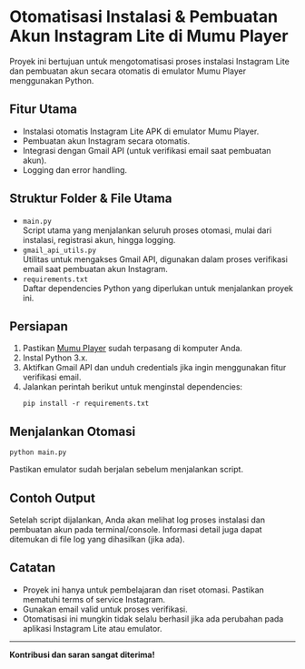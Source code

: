 # Otomatisasi Instalasi & Pembuatan Akun Instagram Lite di Mumu Player

Proyek ini bertujuan untuk mengotomatisasi proses instalasi Instagram Lite dan pembuatan akun secara otomatis di emulator Mumu Player menggunakan Python.

## Fitur Utama
- Instalasi otomatis Instagram Lite APK di emulator Mumu Player.
- Pembuatan akun Instagram secara otomatis.
- Integrasi dengan Gmail API (untuk verifikasi email saat pembuatan akun).
- Logging dan error handling.

## Struktur Folder & File Utama

- `main.py`  
  Script utama yang menjalankan seluruh proses otomasi, mulai dari instalasi, registrasi akun, hingga logging.
- `gmail_api_utils.py`  
  Utilitas untuk mengakses Gmail API, digunakan dalam proses verifikasi email saat pembuatan akun Instagram.
- `requirements.txt`  
  Daftar dependencies Python yang diperlukan untuk menjalankan proyek ini.

## Persiapan

1. Pastikan [Mumu Player](https://ldplayer.net) sudah terpasang di komputer Anda.
2. Instal Python 3.x.
3. Aktifkan Gmail API dan unduh credentials jika ingin menggunakan fitur verifikasi email.
4. Jalankan perintah berikut untuk menginstal dependencies:
    ```
    pip install -r requirements.txt
    ```

## Menjalankan Otomasi

```
python main.py
```

Pastikan emulator sudah berjalan sebelum menjalankan script.

## Contoh Output

Setelah script dijalankan, Anda akan melihat log proses instalasi dan pembuatan akun pada terminal/console. Informasi detail juga dapat ditemukan di file log yang dihasilkan (jika ada).

## Catatan
- Proyek ini hanya untuk pembelajaran dan riset otomasi. Pastikan mematuhi terms of service Instagram.
- Gunakan email valid untuk proses verifikasi.
- Otomatisasi ini mungkin tidak selalu berhasil jika ada perubahan pada aplikasi Instagram Lite atau emulator.

---

**Kontribusi dan saran sangat diterima!**
